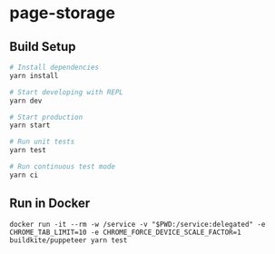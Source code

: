 # page-storage

## Build Setup

``` bash
# Install dependencies
yarn install

# Start developing with REPL
yarn dev

# Start production
yarn start

# Run unit tests
yarn test

# Run continuous test mode
yarn ci
```

## Run in Docker

```
docker run -it --rm -w /service -v "$PWD:/service:delegated" -e CHROME_TAB_LIMIT=10 -e CHROME_FORCE_DEVICE_SCALE_FACTOR=1 buildkite/puppeteer yarn test
```